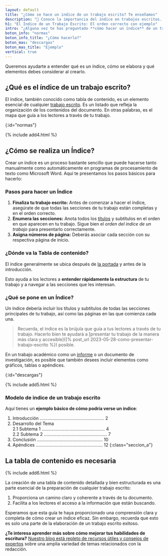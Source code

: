 ```yaml
---
layout: default
title: "¿Cómo se hace un indice de un trabajo escrito? Te enseñamos"
description: "📖 Conoce la importancia del índice en trabajos escritos. Te enseñamos los pasos para que tu Tabla de Contenido sea un mapa al éxito de tus trabajos académicos."
h1: "El Índice de un Trabajo Escrito: El orden correcto con ejemplo"
intro: "¿Alguna vez te has preguntado **cómo hacer un índice** de un trabajo escrito? ¿No estás seguro de **qué debería incluir o dónde debería ubicarse** tu Tabla de Contenido en tu trabajo?"
boton_info: "normas"
boton_info_title: "¿Cómo hacerlo?"
boton_mas: "descargas"
boton_mas_title: "Ejemplo"
vertical: true
---
```

Queremos ayudarte a entender qué es un índice, cómo se elabora y qué elementos debes considerar al crearlo.

## ¿Qué es el índice de un trabajo escrito?

El índice, también conocido como tabla de contenido, es un elemento esencial de cualquier [trabajo escrito](/). Es un listado que refleja la organización de los contenidos del documento. En otras palabras, es el mapa que guía a los lectores a través de tu trabajo.
<!-- Anclaje para que la barra fijada no cubra el siguiente subtítulo -->
{:id="normas"}

{% include add4.html %}

## ¿Cómo se realiza un Índice?

Crear un índice es un proceso bastante sencillo que puede hacerse tanto manualmente como automáticamente en programas de procesamiento de texto como Microsoft Word. Aquí te presentamos los pasos básicos para hacerlo:

### Pasos para hacer un Índice

1. **Finaliza tu trabajo escrito:** Antes de comenzar a hacer el índice, asegúrate de que todas las secciones de tu trabajo están completas y en el orden correcto.
2. **Enumera las secciones:** Anota todos los [títulos]({{'titulos-trabajo-escrito'|relative_url}} "Títulos") y subtítulos en el orden en que aparecen en tu trabajo. Sigue bien el *orden del indice de un trabajo* para presentarlo correctamente.
3. **Asigna números de página:** Deberás asociar cada sección con su respectiva página de inicio.

### ¿Dónde va la Tabla de contenido?

El índice generalmente se ubica después de [la portada]({{'portada-trabajo-escrito'|relative_url}}) y antes de la introducción.

Esto ayuda a los lectores a **entender rápidamente la estructura** de tu trabajo y a navegar a las secciones que les interesan.

### ¿Qué se pone en un Índice?

Un índice debería incluir los títulos y subtítulos de todas las secciones principales de tu trabajo, así como las páginas en las que comienza cada una.

>Recuerda, el índice es la brújula que guía a tus lectores a través de tu trabajo. Hacerlo bien te ayudará a [presentar tu trabajo de la manera más clara y accesible]({% post_url 2023-05-28-como-presentar-trabajo-escrito %}) posible.

En un trabajo académico como un [informe]({{'informes'|relative_url}} "El Informe") o un documento de investigación, es posible que también desees incluir elementos como gráficos, tablas o apéndices.
<!-- Anclaje para que la barra fijada no cubra el siguiente subtítulo -->
{:id="descargas"}

{% include add5.html %}

### Modelo de indice de un trabajo escrito

Aquí tienes un **ejemplo básico de cómo podría verse un índice**:

1. Introducción ................................................... 2
2. Desarrollo del Tema  
  2.1 Subtema 1 .................................................. 4  
  2.2 Subtema 2 .................................................. 7  
3. Conclusión .................................................... 10
4. Apéndices ..................................................... 12
{:class="seccion_a"}

## La tabla de contenido es necesaria

{% include add6.html %}

La creación de una tabla de contenido detallada y bien estructurada es una parte esencial de la preparación de cualquier trabajo escrito:

1. Proporciona un camino claro y coherente a través de tu documento.
2. Facilita a los lectores el acceso a la información que están buscando.

Esperamos que esta guía te haya proporcionado una comprensión clara y completa de cómo crear un índice eficaz. Sin embargo, recuerda que esto es solo una parte de la elaboración de un trabajo escrito exitoso.

**¿Te interesa aprender más sobre cómo mejorar tus habilidades de escritura?** [Nuestro blog está repleto de recursos útiles y consejos de expertos]({{'tips-y-consejos'|relative_url}}) sobre una amplia variedad de temas relacionados con la redacción.
